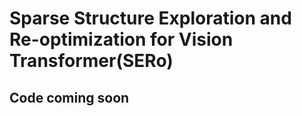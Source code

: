 # Sparse Structure Exploration and Re-optimization for Vision Transformer(SERo)

## Code coming soon
